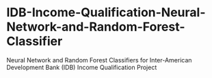 # IDB-Income-Qualification-Neural-Network-and-Random-Forest-Classifier
Neural Network and Random Forest Classifiers for Inter-American Development Bank (IDB) Income Qualification Project
